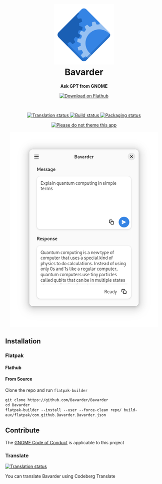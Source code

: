 
<h1 align="center">
  <img src="data/icons/hicolor/scalable/apps/com.github.Bavarder.Bavarder.svg" alt="Bavarder" width="192" height="192"/>
  <br>
  Bavarder
</h1>

<p align="center">
  <strong>Ask GPT from GNOME</strong>
</p>

<p align="center">
  <a href="https://flathub.org/apps/details/com.github.Bavarder.Bavarder">
    <img width="200" alt="Download on Flathub" src="https://dl.flathub.org/assets/badges/flathub-badge-i-en.svg"/>
  </a>
  <br>
</p>

<br>

<p align="center">
 <a href="https://translate.codeberg.org/engage/bavarder/">
  <img src="https://translate.codeberg.org/widgets/bavarder/-/svg-badge.svg" alt="Translation status" />
  </a>
  <a href="https://github.com/Bavarder/Bavarder/actions/workflows/build.yml">
    <img alt="Build status" src="https://github.com/GradienceTeam/Gradience/actions/workflows/build.yml/badge.svg"/>
  </a>
  <a href="https://repology.org/project/bavarder/versions">
    <img alt="Packaging status" src="https://repology.org/badge/tiny-repos/bavarder.svg">
  </a>
</p>

<p align="center">
  <a href="https://stopthemingmy.app">
    <img alt="Please do not theme this app" src="https://stopthemingmy.app/badge.svg"/>
  </a>
</p>

<p align="center">
  <img src="./data/screenshots/quantum-computing.png" alt="Preview"/>
</p>

## Installation

### Flatpak

#### Flathub

#### From Source

Clone the repo and run `flatpak-builder`

```
git clone https://github.com/Bavarder/Bavarder
cd Bavarder
flatpak-builder --install --user --force-clean repo/ build-aux/flatpak/com.github.Bavarder.Bavarder.json
```

## Contribute

The [GNOME Code of Conduct](https://wiki.gnome.org/Foundation/CodeOfConduct) is applicable to this project

### Translate

<a href="https://translate.codeberg.org/engage/bavarder/">
<img src="https://translate.codeberg.org/widgets/bavarder/-/multi-auto.svg" alt="Translation status" />
</a>

You can translate Bavarder using Codeberg Translate
